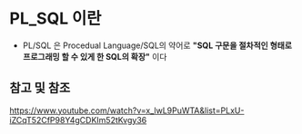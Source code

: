 # PL_SQL 이란

+ PL/SQL 은 Procedual Language/SQL의 약어로 **"SQL 구문을 절차적인 형태로 프로그래밍 할 수 있게 한 SQL의 확장"** 이다



## 참고 및 참조
https://www.youtube.com/watch?v=x_lwL9PuWTA&list=PLxU-iZCqT52CfP98Y4gCDKIm52tKvgy36